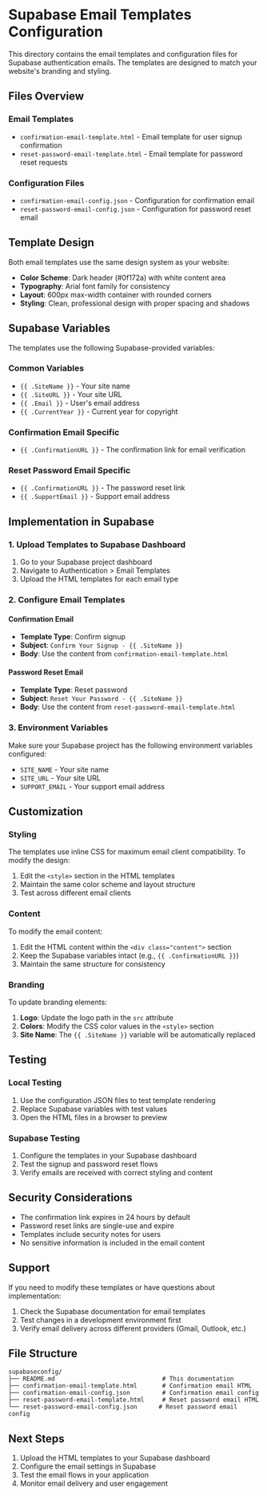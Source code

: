 # Supabase Email Templates Configuration

This directory contains the email templates and configuration files for Supabase authentication emails. The templates are designed to match your website's branding and styling.

## Files Overview

### Email Templates
- `confirmation-email-template.html` - Email template for user signup confirmation
- `reset-password-email-template.html` - Email template for password reset requests

### Configuration Files
- `confirmation-email-config.json` - Configuration for confirmation email
- `reset-password-email-config.json` - Configuration for password reset email

## Template Design

Both email templates use the same design system as your website:
- **Color Scheme**: Dark header (#0f172a) with white content area
- **Typography**: Arial font family for consistency
- **Layout**: 600px max-width container with rounded corners
- **Styling**: Clean, professional design with proper spacing and shadows

## Supabase Variables

The templates use the following Supabase-provided variables:

### Common Variables
- `{{ .SiteName }}` - Your site name
- `{{ .SiteURL }}` - Your site URL
- `{{ .Email }}` - User's email address
- `{{ .CurrentYear }}` - Current year for copyright

### Confirmation Email Specific
- `{{ .ConfirmationURL }}` - The confirmation link for email verification

### Reset Password Email Specific
- `{{ .ConfirmationURL }}` - The password reset link
- `{{ .SupportEmail }}` - Support email address

## Implementation in Supabase

### 1. Upload Templates to Supabase Dashboard

1. Go to your Supabase project dashboard
2. Navigate to Authentication > Email Templates
3. Upload the HTML templates for each email type

### 2. Configure Email Templates

#### Confirmation Email
- **Template Type**: Confirm signup
- **Subject**: `Confirm Your Signup - {{ .SiteName }}`
- **Body**: Use the content from `confirmation-email-template.html`

#### Password Reset Email
- **Template Type**: Reset password
- **Subject**: `Reset Your Password - {{ .SiteName }}`
- **Body**: Use the content from `reset-password-email-template.html`

### 3. Environment Variables

Make sure your Supabase project has the following environment variables configured:
- `SITE_NAME` - Your site name
- `SITE_URL` - Your site URL
- `SUPPORT_EMAIL` - Your support email address

## Customization

### Styling
The templates use inline CSS for maximum email client compatibility. To modify the design:

1. Edit the `<style>` section in the HTML templates
2. Maintain the same color scheme and layout structure
3. Test across different email clients

### Content
To modify the email content:

1. Edit the HTML content within the `<div class="content">` section
2. Keep the Supabase variables intact (e.g., `{{ .ConfirmationURL }}`)
3. Maintain the same structure for consistency

### Branding
To update branding elements:

1. **Logo**: Update the logo path in the `src` attribute
2. **Colors**: Modify the CSS color values in the `<style>` section
3. **Site Name**: The `{{ .SiteName }}` variable will be automatically replaced

## Testing

### Local Testing
1. Use the configuration JSON files to test template rendering
2. Replace Supabase variables with test values
3. Open the HTML files in a browser to preview

### Supabase Testing
1. Configure the templates in your Supabase dashboard
2. Test the signup and password reset flows
3. Verify emails are received with correct styling and content

## Security Considerations

- The confirmation link expires in 24 hours by default
- Password reset links are single-use and expire
- Templates include security notes for users
- No sensitive information is included in the email content

## Support

If you need to modify these templates or have questions about implementation:

1. Check the Supabase documentation for email templates
2. Test changes in a development environment first
3. Verify email delivery across different providers (Gmail, Outlook, etc.)

## File Structure

```
supabaseconfig/
├── README.md                              # This documentation
├── confirmation-email-template.html       # Confirmation email HTML
├── confirmation-email-config.json         # Confirmation email config
├── reset-password-email-template.html     # Reset password email HTML
└── reset-password-email-config.json      # Reset password email config
```

## Next Steps

1. Upload the HTML templates to your Supabase dashboard
2. Configure the email settings in Supabase
3. Test the email flows in your application
4. Monitor email delivery and user engagement
